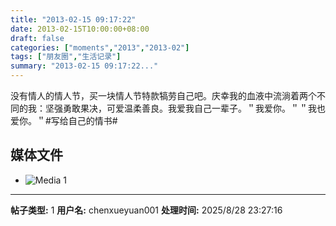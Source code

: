 ```yaml
---
title: "2013-02-15 09:17:22"
date: 2013-02-15T10:00:00+08:00
draft: false
categories: ["moments","2013","2013-02"]
tags: ["朋友圈","生活记录"]
summary: "2013-02-15 09:17:22..."
---
```


没有情人的情人节，买一块情人节特款犒劳自己吧。庆幸我的血液中流淌着两个不同的我：坚强勇敢果决，可爱温柔善良。我爱我自己一辈子。＂我爱你。＂＂我也爱你。＂#写给自己的情书#

## 媒体文件

- ![Media 1](/Moments/photos/2013-02-15/201302150917220.jpg)

---

**帖子类型:** 1
**用户名:** chenxueyuan001
**处理时间:** 2025/8/28 23:27:16